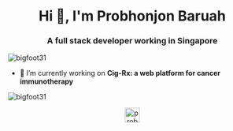 <h1 align="center">Hi 👋, I'm Probhonjon Baruah</h1>
<h3 align="center">A full stack developer working in Singapore</h3>

<p align="left"> <img src="https://komarev.com/ghpvc/?username=bigfoot31" alt="bigfoot31" /> </p>

- 🔭 I’m currently working on **Cig-Rx: a web platform for cancer immunotherapy**

<p><img align="center" src="https://github-readme-stats.vercel.app/api/top-langs/?username=bigfoot31&layout=compact&hide=html" alt="bigfoot31" /></p>

<p align="center">
<a href="https://stackoverflow.com/users/probhonjon" target="blank"><img align="center" src="https://cdn.jsdelivr.net/npm/simple-icons@3.0.1/icons/stackoverflow.svg" alt="probhonjon" height="30" width="30" /></a>
</p>
